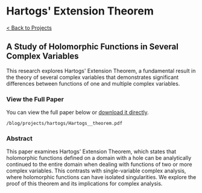 # Hartogs' Extension Theorem

[< Back to Projects](/blog/projects)

## A Study of Holomorphic Functions in Several Complex Variables

This research explores Hartogs' Extension Theorem, a fundamental result in the theory of several complex variables that demonstrates significant differences between functions of one and multiple complex variables.

### View the Full Paper

You can view the full paper below or [download it directly](/projects/hartogs/Hartogs__theorem.pdf).

```pdf
/blog/projects/hartogs/Hartogs__theorem.pdf
```

### Abstract

This paper examines Hartogs' Extension Theorem, which states that holomorphic functions defined on a domain with a hole can be analytically continued to the entire domain when dealing with functions of two or more complex variables. This contrasts with single-variable complex analysis, where holomorphic functions can have isolated singularities. We explore the proof of this theorem and its implications for complex analysis.